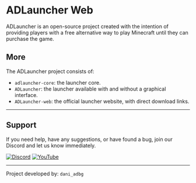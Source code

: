 # ADLauncher Web

ADLauncher is an open-source project created with the intention of providing players with a free alternative way to play Minecraft until they can purchase the game.

## More

The ADLauncher project consists of:

- `adlauncher-core`: the launcher core.
- `ADLauncher`: the launcher available with and without a graphical interface.
- `ADLauncher-web`: the official launcher website, with direct download links.

---

## Support

If you need help, have any suggestions, or have found a bug, join our Discord and let us know immediately.

[![Discord](https://dcbadge.vercel.app/api/server/a93w5NpBR9)](https://discord.gg/a93w5NpBR9)
[![YouTube](https://img.shields.io/badge/YouTube-%23FF0000.svg?style=for-the-badge&logo=YouTube&logoColor=white)](https://www.youtube.com/@dani_adbg)

---

Project developed by: `dani_adbg`
